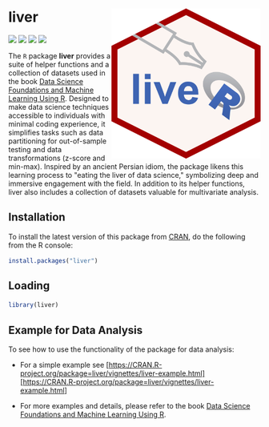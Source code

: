 <!-- README.md is generated from README.Rmd. Please edit that file -->

# **liver** <a href='https://CRAN.R-project.org/package=liver'><img src='man/figures/logo.png' align="right" height="300" /></a>

![](https://www.r-pkg.org/badges/version/liver) 
![](https://www.r-pkg.org/badges/last-release/liver) 
![](https://cranlogs.r-pkg.org/badges/liver) 
![](https://cranlogs.r-pkg.org/badges/grand-total/liver) 

The `R` package **liver** provides a suite of helper functions and a collection of datasets used in the book [Data Science Foundations and Machine Learning Using R](https://uncovering-data-science.netlify.app). Designed to make data science techniques accessible to individuals with minimal coding experience, it simplifies tasks such as data partitioning for out-of-sample testing and data transformations (z-score and min-max). Inspired by an ancient Persian idiom, the package likens this learning process to "eating the liver of data science," symbolizing deep and immersive engagement with the field. In addition to its helper functions, liver also includes a collection of datasets valuable for multivariate analysis.

## Installation

To install the latest version of this package from [CRAN](https://cran.r-project.org/package=liver), do the following from the R console:

``` r
install.packages("liver")
```

## Loading

``` r
library(liver)
```

## Example for Data Analysis

To see how to use the functionality of the package for data analysis:

- For a simple example see [https://CRAN.R-project.org/package=liver/vignettes/liver-example.html][https://CRAN.R-project.org/package=liver/vignettes/liver-example.html]

- For more examples and details, please refer to the book [Data Science Foundations and Machine Learning Using R](https://uncovering-data-science.netlify.app).